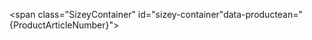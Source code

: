 <!-- paste this in your html to us this script -->
<script src="https://code.jquery.com/jquery-3.6.0.min.js"></script>
<script src="bundle.js" type="module"></script>

<!-- for using popup you need to discribe syntax like this and give valid value to variables-->
<span class="SizeyContainer" id="sizey-container"data-productean="{ProductArticleNumber}">
    <div data-product-variations style="display: none;">
        <div data-variation-id="{VariationId}" data-variation-ean="{VariationArticleNumber}"></div>
    </div>
</span>

